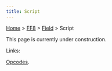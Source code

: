 ```yaml
---
title: Script
---
```


[Home](../../Main_Page.md) > [FF8](../../FF8.md) > [Field](../Field.md) > Script

This page is currently under construction.

Links:

[Opcodes](Script/Opcodes.md).
